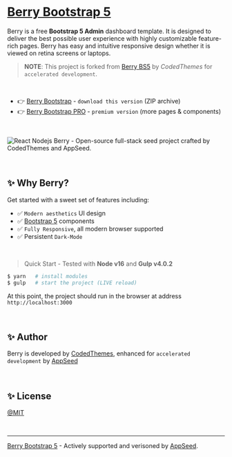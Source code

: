 # [Berry Bootstrap 5](https://github.com/app-generator/cth-berry-bootstrap5) 

Berry is a free **Bootstrap 5 Admin** dashboard template. It is designed to deliver the best possible user experience with highly customizable feature-rich pages. Berry has easy and intuitive responsive design whether it is viewed on retina screens or laptops.

> **NOTE**: This project is forked from [Berry BS5](https://codedthemes.com/item/berry-bootstrap-free-admin-template/?ref=appseed) by *CodedThemes* for `accelerated development`. 

<br />

- 👉 [Berry Bootstrap](https://github.com/app-generator/cth-berry-bootstrap5/archive/refs/heads/main.zip) - `download this version` (ZIP archive)
- 👉 [Berry Bootstrap PRO](https://codedthemes.com/item/berry-bootstrap-5-admin-template/?ref=appseed) - `premium version` (more pages & components)

<br />

![React Nodejs Berry - Open-source full-stack seed project crafted by CodedThemes and AppSeed.](https://user-images.githubusercontent.com/51070104/176936514-f1bccb21-bafe-4b43-9e4c-b6fe0ec9511d.png)

<br >

## ✨ Why Berry?

Get started with a sweet set of features including:

 * ✅ `Modern aesthetics` UI design
 * ✅ [Bootstrap 5](https://www.admin-dashboards.com/bootstrap-5-templates/) components
 * ✅ `Fully Responsive`, all modern browser supported
 * ✅ Persistent `Dark-Mode`

<br />

> Quick Start - Tested with **Node v16** and **Gulp v4.0.2**

```bash
$ yarn   # install modules 
$ gulp   # start the project (LIVE reload)
```

At this point, the project should run in the browser at address `http://localhost:3000`

<br />  

## ✨ Author

Berry is developed by [CodedThemes](https://codedthemes.com?ref=appseed), enhanced for `accelerated development` by [AppSeed](https://appseed.us)

<br />

## ✨ License

[@MIT](./LICENSE.md)

<br />

---
[Berry Bootstrap 5](https://github.com/app-generator/cth-berry-bootstrap5) - Actively supported and verisoned by [AppSeed](https://appseed.us/). 
